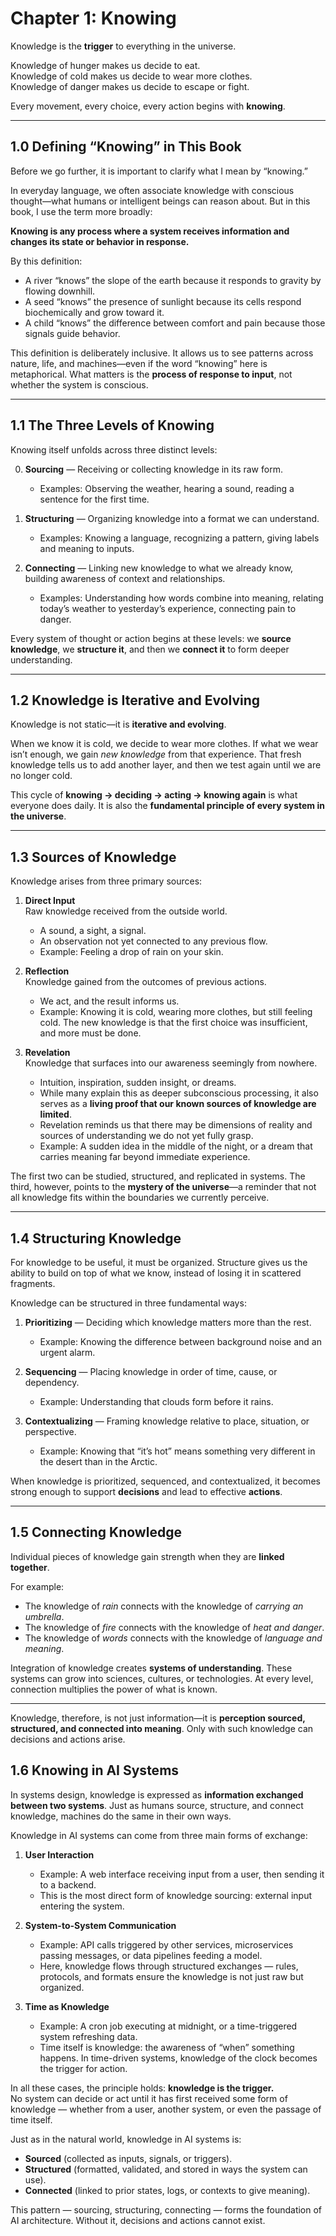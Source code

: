 # Chapter 1: Knowing

Knowledge is the **trigger** to everything in the universe.  

Knowledge of hunger makes us decide to eat.  
Knowledge of cold makes us decide to wear more clothes.  
Knowledge of danger makes us decide to escape or fight.  

Every movement, every choice, every action begins with **knowing**.  

---

## 1.0 Defining “Knowing” in This Book  

Before we go further, it is important to clarify what I mean by “knowing.”  

In everyday language, we often associate knowledge with conscious thought—what humans or intelligent beings can reason about. But in this book, I use the term more broadly:  

**Knowing is any process where a system receives information and changes its state or behavior in response.**  

By this definition:  
- A river “knows” the slope of the earth because it responds to gravity by flowing downhill.  
- A seed “knows” the presence of sunlight because its cells respond biochemically and grow toward it.  
- A child “knows” the difference between comfort and pain because those signals guide behavior.  

This definition is deliberately inclusive. It allows us to see patterns across nature, life, and machines—even if the word “knowing” here is metaphorical. What matters is the **process of response to input**, not whether the system is conscious.  

---

## 1.1 The Three Levels of Knowing  

Knowing itself unfolds across three distinct levels:  

0. **Sourcing** — Receiving or collecting knowledge in its raw form.  
   - Examples: Observing the weather, hearing a sound, reading a sentence for the first time.  

1. **Structuring** — Organizing knowledge into a format we can understand.  
   - Examples: Knowing a language, recognizing a pattern, giving labels and meaning to inputs.  

2. **Connecting** — Linking new knowledge to what we already know, building awareness of context and relationships.  
   - Examples: Understanding how words combine into meaning, relating today’s weather to yesterday’s experience, connecting pain to danger.  

Every system of thought or action begins at these levels: we **source knowledge**, we **structure it**, and then we **connect it** to form deeper understanding.  

---

## 1.2 Knowledge is Iterative and Evolving  

Knowledge is not static—it is **iterative and evolving**.  

When we know it is cold, we decide to wear more clothes. If what we wear isn’t enough, we gain *new knowledge* from that experience. That fresh knowledge tells us to add another layer, and then we test again until we are no longer cold.  

This cycle of **knowing → deciding → acting → knowing again** is what everyone does daily. It is also the **fundamental principle of every system in the universe**.  

---

## 1.3 Sources of Knowledge  

Knowledge arises from three primary sources:  

1. **Direct Input**  
   Raw knowledge received from the outside world.  
   - A sound, a sight, a signal.  
   - An observation not yet connected to any previous flow.  
   - Example: Feeling a drop of rain on your skin.  

2. **Reflection**  
   Knowledge gained from the outcomes of previous actions.  
   - We act, and the result informs us.  
   - Example: Knowing it is cold, wearing more clothes, but still feeling cold. The new knowledge is that the first choice was insufficient, and more must be done.  

3. **Revelation**  
   Knowledge that surfaces into our awareness seemingly from nowhere.  
   - Intuition, inspiration, sudden insight, or dreams.  
   - While many explain this as deeper subconscious processing, it also serves as a **living proof that our known sources of knowledge are limited**.  
   - Revelation reminds us that there may be dimensions of reality and sources of understanding we do not yet fully grasp.  
   - Example: A sudden idea in the middle of the night, or a dream that carries meaning far beyond immediate experience.  

The first two can be studied, structured, and replicated in systems. The third, however, points to the **mystery of the universe**—a reminder that not all knowledge fits within the boundaries we currently perceive.  

---

## 1.4 Structuring Knowledge  

For knowledge to be useful, it must be organized. Structure gives us the ability to build on top of what we know, instead of losing it in scattered fragments.  

Knowledge can be structured in three fundamental ways:  

1. **Prioritizing** — Deciding which knowledge matters more than the rest.  
   - Example: Knowing the difference between background noise and an urgent alarm.  

2. **Sequencing** — Placing knowledge in order of time, cause, or dependency.  
   - Example: Understanding that clouds form before it rains.  

3. **Contextualizing** — Framing knowledge relative to place, situation, or perspective.  
   - Example: Knowing that “it’s hot” means something very different in the desert than in the Arctic.  

When knowledge is prioritized, sequenced, and contextualized, it becomes strong enough to support **decisions** and lead to effective **actions**.

---

## 1.5 Connecting Knowledge  

Individual pieces of knowledge gain strength when they are **linked together**.  

For example:  
- The knowledge of *rain* connects with the knowledge of *carrying an umbrella*.  
- The knowledge of *fire* connects with the knowledge of *heat and danger*.  
- The knowledge of *words* connects with the knowledge of *language and meaning*.  

Integration of knowledge creates **systems of understanding**. These systems can grow into sciences, cultures, or technologies. At every level, connection multiplies the power of what is known.  

---

Knowledge, therefore, is not just information—it is **perception sourced, structured, and connected into meaning**. Only with such knowledge can decisions and actions arise.

## 1.6 Knowing in AI Systems  

In systems design, knowledge is expressed as **information exchanged between two systems**. Just as humans source, structure, and connect knowledge, machines do the same in their own ways.  

Knowledge in AI systems can come from three main forms of exchange:  

1. **User Interaction**  
   - Example: A web interface receiving input from a user, then sending it to a backend.  
   - This is the most direct form of knowledge sourcing: external input entering the system.  

2. **System-to-System Communication**  
   - Example: API calls triggered by other services, microservices passing messages, or data pipelines feeding a model.  
   - Here, knowledge flows through structured exchanges — rules, protocols, and formats ensure the knowledge is not just raw but organized.  

3. **Time as Knowledge**  
   - Example: A cron job executing at midnight, or a time-triggered system refreshing data.  
   - Time itself is knowledge: the awareness of “when” something happens. In time-driven systems, knowledge of the clock becomes the trigger for action.  

In all these cases, the principle holds: **knowledge is the trigger.**  
No system can decide or act until it has first received some form of knowledge — whether from a user, another system, or even the passage of time itself.  

Just as in the natural world, knowledge in AI systems is:  
- **Sourced** (collected as inputs, signals, or triggers).  
- **Structured** (formatted, validated, and stored in ways the system can use).  
- **Connected** (linked to prior states, logs, or contexts to give meaning).  

This pattern — sourcing, structuring, connecting — forms the foundation of AI architecture. Without it, decisions and actions cannot exist.

